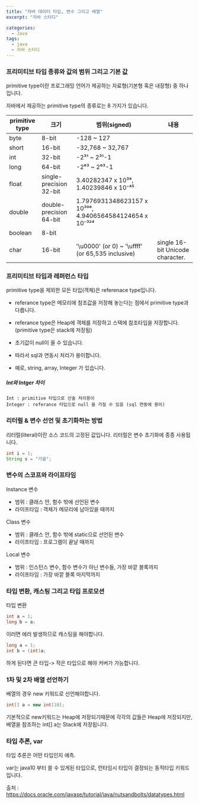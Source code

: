 ```yaml
---
title: "자바 데이터 타입, 변수 그리고 배열"
excerpt: "자바 스터디"

categories:
  - Java
tags:
  - java
  - 자바 스터디
---
```



### 프리미티브 타입 종류와 값의 범위 그리고 기본 값
primitive type이란 프로그래밍 언어가 제공하는 자료형(기본형 혹은 내장형) 중 하나입니다.

자바에서 제공하는 primitive type의 종류로는 8 가지가 있습니다.

|primitive type|크기|범위(signed)|내용|
|------|---|---|---|
|byte |8-bit|-128 ~ 127|
|short|16-bit|-32,768 ~ 32,767|
|int|32-bit|-2³¹ ~ 2³¹-1|
|long|64-bit|-2⁶³ ~ 2⁶³-1|
|float|single-precision 32-bit|3.40282347 x 10³⁸, 1.40239846 x 10⁻⁴⁵|
|double|double-precision 64-bit|1.7976931348623157 x 10³⁰⁸, 4.9406564584124654 x 10⁻³²⁴|
|boolean|8-bit|||
|char|16-bit|'\u0000' (or 0) ~ '\uffff' (or 65,535 inclusive)|single 16-bit Unicode character.|



### 프리미티브 타입과 레퍼런스 타입
primitive type을 제외한 모든 타입(객체)은 referenace type입니다.

* referance type은 메모리에 참조값을 저장해 놓는다는 점에서 primitive type과 다릅니다.
* referance type은 Heap에 객체를 저장하고 스택에 참조타입을 저장합니다. (primitive type은 stack에 저장됨)

* 초기값이 null이 올 수 있습니다.
* 따라서 sql과 연동시 처리가 용이합니다.
* 예로, string, array, Integer 가 있습니다.

##### Int와 Intger 차이
    Int : primitive 타입으로 산술 처리용이
    Integer : referance 타입으로 null 을 가질 수 있음 (sql 연동에 용이)

### 리터럴 & 변수 선언 및 초기화하는 방법
리터럴(literal)이란 소스 코드의 고정된 값입니다.
리터럴은 변수 초기화에 종종 사용됩니다.
```java
int i = 1;
String s = "가을";
```

### 변수의 스코프와 라이프타임
Instance 변수 
  * 범위 : 클래스 안, 함수 밖에 선언된 변수
  * 라이프타임 : 객체가 메모리에 남아있을 때까지

Class 변수
  * 범위 : 클래스 안, 함수 밖에 static으로 선언된 변수
  * 라이프타임 : 프로그램이 끝날 때까지

Local 변수
  * 범위 : 인스턴스 변수, 함수 변수가 아닌 변수들, 가장 바깥 블록까지
  * 라이프타임 : 가장 바깥 블록 마지막까지 
### 타입 변환, 캐스팅 그리고 타입 프로모션
타입 변환
```java
int a = 1;
long b = a;
```
이러면 에러 발생하므로 캐스팅을 해야합니다.
```java
long a = 1;
int b = (int)a;
```
하게 된다면 큰 타입-> 작은 타입으로 해야 커버가 가능합니다.
### 1차 및 2차 배열 선언하기
배열의 경우 new 키워드로 선언해야합니다.
```java
int[] a = new int[10];
```
기본적으로 new키워드는 Heap에 저장되기때문에 각각의 값들은 Heap에 저장되지만, 배열을 참조하는 int[] a는 Stack에 저장됩니다.
 
### 타입 추론, var
타입 추론은 어떤 타입인지 예측.

var는 java10 부터 쓸 수 있게된 타입으로, 런타임시 타입이 결정되는 동적타입 키워드입니다.


출처 : https://docs.oracle.com/javase/tutorial/java/nutsandbolts/datatypes.html 